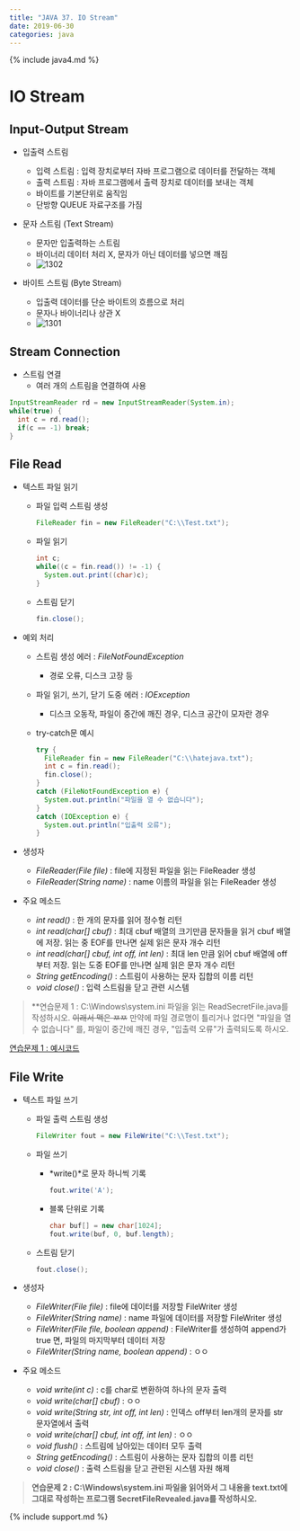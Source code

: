 ```yaml
---
title: "JAVA 37. IO Stream"
date: 2019-06-30
categories: java
---
```


{% include java4.md %}

# IO Stream

## Input-Output Stream

* 입출력 스트림
  * 입력 스트림 : 입력 장치로부터 자바 프로그램으로 데이터를 전달하는 객체
  * 출력 스트림 : 자바 프로그램에서 출력 장치로 데이터를 보내는 객체
  * 바이트를 기본단위로 움직임
  * 단방향 QUEUE 자료구조를 가짐
  
* 문자 스트림 (Text Stream)
  * 문자만 입출력하는 스트림
  * 바이너리 데이터 처리 X, 문자가 아닌 데이터를 넣으면 깨짐
  * ![1302](https://user-images.githubusercontent.com/26007107/60392577-ee50dd80-9b40-11e9-8592-de54687ce471.png)

* 바이트 스트림 (Byte Stream)
  * 입출력 데이터를 단순 바이트의 흐름으로 처리
  * 문자나 바이너리나 상관 X
  * ![1301](https://user-images.githubusercontent.com/26007107/60392574-da0ce080-9b40-11e9-997b-5e1e6f281591.png)


## Stream Connection

* 스트림 연결
  * 여러 개의 스트림을 연결하여 사용

~~~java
InputStreamReader rd = new InputStreamReader(System.in);
while(true) {
  int c = rd.read();
  if(c == -1) break;
}
~~~


## File Read

* 텍스트 파일 읽기
  * 파일 입력 스트림 생성
  
    ~~~java
    FileReader fin = new FileReader("C:\\Test.txt");
    ~~~
    
  * 파일 읽기
    
    ~~~java
    int c;
    while((c = fin.read()) != -1) {
      System.out.print((char)c);
    }
    ~~~

  * 스트림 닫기
    
    ~~~java
    fin.close();
    ~~~
    
* 예외 처리
  * 스트림 생성 에러 : *FileNotFoundException*
    * 경로 오류, 디스크 고장 등
  * 파일 읽기, 쓰기, 닫기 도중 에러 : *IOException*
    * 디스크 오동작, 파일이 중간에 깨진 경우, 디스크 공간이 모자란 경우
    
  * try-catch문 예시
  
    ~~~java
    try {
      FileReader fin = new FileReader("C:\\hatejava.txt");
      int c = fin.read();
      fin.close();
    }
    catch (FileNotFoundException e) {
      System.out.println("파일을 열 수 없습니다");
    }
    catch (IOException e) {
      System.out.println("입출력 오류");
    }
    ~~~

* 생성자
  * *FileReader(File file)* : file에 지정된 파일을 읽는 FileReader 생성
  * *FileReader(String name)* : name 이름의 파일을 읽는 FileReader 생성
  
* 주요 메소드
  * *int read()* : 한 개의 문자를 읽어 정수형 리턴
  * *int read(char[] cbuf)* : 최대 cbuf 배열의 크기만큼 문자들을 읽거 cbuf 배열에 저장. 읽는 중 EOF를 만나면 실제 읽은 문자 개수 리턴
  * *int read(char[] cbuf, int off, int len)* : 최대 len 만큼 읽어 cbuf 배열에 off부터 저장. 읽는 도중 EOF를 만나면 실제 읽은 문자 개수 리턴
  * *String getEncoding()* : 스트림이 사용하는 문자 집합의 이름 리턴
  * *void close()* : 입력 스트림을 닫고 관련 시스템 
  
  
> **연습문제 1 : C:\Windows\system.ini 파일을 읽는 ReadSecretFile.java를 작성하시오. ~~이래서 맥은 ㅉㅉ~~ 만약에 파일 경로명이 틀리거나 없다면 "파일을 열 수 없습니다" 를, 파일이 중간에 깨진 경우, "입출력 오류"가 출력되도록 하시오.
  
[연습문제 1 : 예시코드](https://github.com/DetegiCE/JavaStudy/blob/master/chapter13/ReadSecretFile.java)


## File Write

* 텍스트 파일 쓰기
  * 파일 출력 스트림 생성
    
    ~~~java
    FileWriter fout = new FileWrite("C:\\Test.txt");
    ~~~
    
  * 파일 쓰기
    
    * *write()*로 문자 하니씩 기록
    
      ~~~java
      fout.write('A');
      ~~~
      
    * 블록 단위로 기록
    
      ~~~java
      char buf[] = new char[1024];
      fout.write(buf, 0, buf.length);
      ~~~
      
  * 스트림 닫기
    
    ~~~java
    fout.close();
    ~~~
    
* 생성자
  * *FileWriter(File file)* : file에 데이터를 저장할 FileWriter 생성
  * *FileWriter(String name)* : name 파일에 데이터를 저장할 FileWriter 생성
  * *FileWriter(File file, boolean append)* : FileWriter를 생성하여 append가 true 면, 파일의 마지막부터 데이터 저장
  * *FileWriter(String name, boolean append)* : ㅇㅇ
  
* 주요 메소드
  * *void write(int c)* : c를 char로 변환하여 하나의 문자 출력
  * *void write(char[] cbuf)* : ㅇㅇ
  * *void write(String str, int off, int len)* : 인덱스 off부터 len개의 문자를 str 문자열에서 출력
  * *void write(char[] cbuf, int off, int len)* : ㅇㅇ
  * *void flush()* : 스트림에 남아있는 데이터 모두 출력
  * *String getEncoding()* : 스트림이 사용하는 문자 집합의 이름 리턴
  * *void close()* : 출력 스트림을 닫고 관련된 시스템 자원 해제


> **연습문제 2 : C:\Windows\system.ini 파일을 읽어와서 그 내용을 text.txt에 그대로 작성하는 프로그램 SecretFileRevealed.java를 작성하시오.**


{% include support.md %}
